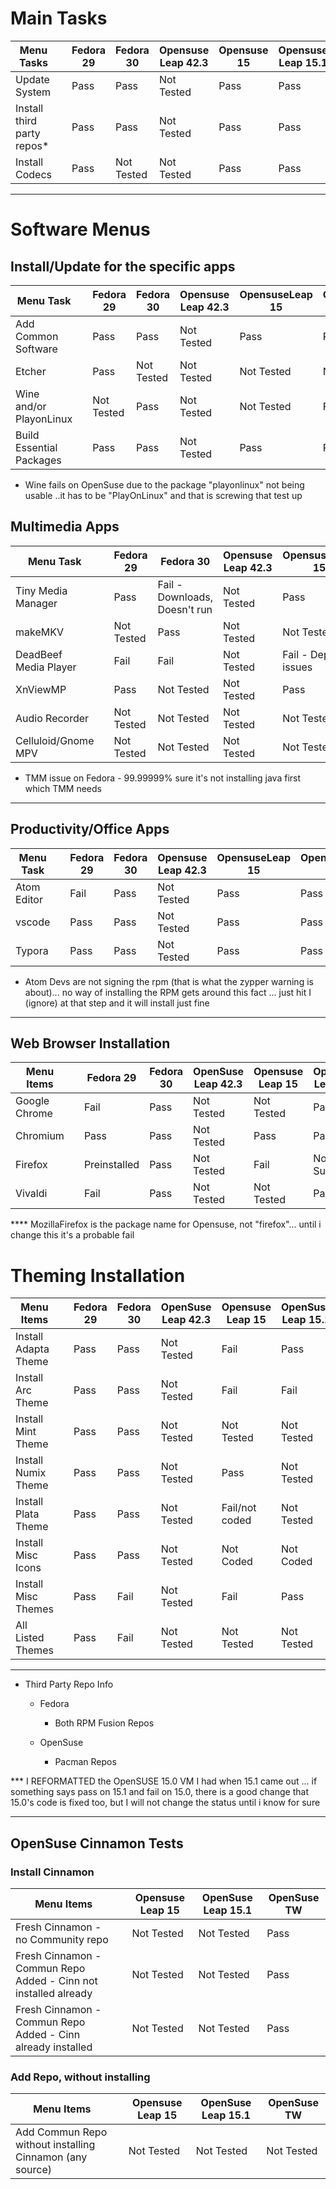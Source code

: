 # Main Tasks

| Menu Tasks                  |     | Fedora 29 | Fedora 30  | Opensuse Leap 42.3 | Opensuse 15 | Opensuse Leap 15.1 | OpenSuse TW |
| --------------------------- | --- | --------- | ---------- | ------------------ | ----------- | ------------------ | ----------- |
| Update System               |     | Pass      | Pass       | Not Tested         | Pass        | Pass               | Pass        |
| Install third party repos\* |     | Pass      | Pass       | Not Tested         | Pass        | Pass               | Fail        |
| Install Codecs              |     | Pass      | Not Tested | Not Tested         | Pass        | Pass               | Not Tested  |

---

# Software Menus

## Install/Update for the specific apps

| Menu Task                |     | Fedora 29  | Fedora 30  | Opensuse Leap 42.3 | OpensuseLeap 15 | OpensuseLeap 15.1 | Opensuse TW |
| ------------------------ | --- | ---------- | ---------- | ------------------ | --------------- | ----------------- | ----------- |
| Add Common Software      |     | Pass       | Pass       | Not Tested         | Pass            | Pass              | Pass        |
| Etcher                   |     | Pass       | Not Tested | Not Tested         | Not Tested      | Not Tested        | Not Tested  |
| Wine and/or PlayonLinux  |     | Not Tested | Pass       | Not Tested         | Not Tested      | Fail              | Not Tested  |
| Build Essential Packages |     | Pass       | Pass       | Not Tested         | Pass            | Pass              | Pass        |

- Wine fails on OpenSuse due to the package "playonlinux" not being usable ..it has to be "PlayOnLinux" and that is screwing that test up

## Multimedia Apps

| Menu Task             |     | Fedora 29  | Fedora 30                     | Opensuse Leap 42.3 | OpensuseLeap 15   | OpensuseLeap 15.1 | Opensuse TW |
| --------------------- | --- | ---------- | ----------------------------- | ------------------ | ----------------- | ----------------- | ----------- |
| Tiny Media Manager    |     | Pass       | Fail - Downloads, Doesn't run | Not Tested         | Pass              | Pass              | Pass        |
| makeMKV               |     | Not Tested | Pass                          | Not Tested         | Not Tested        | Not Tested        | Pass        |
| DeadBeef Media Player |     | Fail       | Fail                          | Not Tested         | Fail - Dep issues | Not Tested        | Pass        |
| XnViewMP              |     | Pass       | Not Tested                    | Not Tested         | Pass              | Pass              | Pass        |
| Audio Recorder        |     | Not Tested | Not Tested                    | Not Tested         | Not Tested        | Not Tested        | Not Tested  |
| Celluloid/Gnome MPV   |     | Not Tested | Not Tested                    | Not Tested         | Not Tested        | Not Tested        | Pass        |


- TMM issue on Fedora - 99.99999% sure it's not installing java first which TMM needs

---

## Productivity/Office Apps

| Menu Task   |     | Fedora 29 | Fedora 30 | Opensuse Leap 42.3 | OpensuseLeap 15 | OpensuseLeap 15.1 | Opensuse TW |
| ----------- | --- | --------- | --------- | ------------------ | --------------- | ----------------- | ----------- |
| Atom Editor |     | Fail      | Pass      | Not Tested         | Pass            | Pass              | Fail        |
| vscode      |     | Pass      | Pass      | Not Tested         | Pass            | Pass              | Pass        |
| Typora      |     | Pass      | Pass      | Not Tested         | Pass            | Pass              | Pass        |

- Atom Devs are not signing the rpm (that is what the zypper warning is about)... no way of installing the RPM gets around this fact ... just hit I (ignore) at that step and it will install just fine

---

## Web Browser Installation

| Menu Items    |     | Fedora 29    | Fedora 30 | OpenSuse Leap 42.3 | Opensuse Leap 15 | OpenSuse Leap 15.1 | OpenSuse Tw |
| ------------- | --- | ------------ | --------- | ------------------ | ---------------- | ------------------ | ----------- |
| Google Chrome |     | Fail         | Pass      | Not Tested         | Not Tested       | Pass               | Pass        |
| Chromium      |     | Pass         | Pass      | Not Tested         | Pass             | Pass               | Fail        |
| Firefox       |     | Preinstalled | Pass      | Not Tested         | Fail             | Not ... Sure       | Not Tested  |
| Vivaldi       |     | Fail         | Pass      | Not Tested         | Not Tested       | Pass               | Pass        |

\*\*\*\* MozillaFirefox is the package name for Opensuse, not "firefox"... until i change this it's a probable fail

# Theming Installation

| Menu Items           |     | Fedora 29 | Fedora 30 | OpenSuse Leap 42.3 | Opensuse Leap 15 | OpenSuse Leap 15.1 | OpenSuse Tw |
| -------------------- | --- | --------- | --------- | ------------------ | ---------------- | ------------------ | ----------- |
| Install Adapta Theme |     | Pass      | Pass      | Not Tested         | Fail             | Pass               | Pass        |
| Install Arc Theme    |     | Pass      | Pass      | Not Tested         | Fail             | Fail               | Pass        |
| Install Mint Theme   |     | Pass      | Pass      | Not Tested         | Not Tested       | Not Tested         | Pass        |
| Install Numix Theme  |     | Pass      | Pass      | Not Tested         | Pass             | Not Tested         | Pass        |
| Install Plata Theme  |     | Pass      | Pass      | Not Tested         | Fail/not coded   | Not Tested         | Pass        |
| Install Misc Icons   |     | Pass      | Pass      | Not Tested         | Not Coded        | Not Coded          | Not Tested  |
| Install Misc Themes  |     | Pass      | Fail      | Not Tested         | Fail             | Pass               | Not Tested  |
| All Listed Themes    |     | Pass      | Fail      | Not Tested         | Not Tested       | Not Tested         | Not Tested  |

---

- Third Party Repo Info

  - Fedora

    - Both RPM Fusion Repos

  - OpenSuse

    - Pacman Repos

\*\*\* I REFORMATTED the OpenSUSE 15.0 VM I had when 15.1 came out ... if something says pass on 15.1 and fail on 15.0, there is a good change that 15.0's code is fixed too, but I will not change the status until i know for sure

---

## OpenSuse Cinnamon Tests

### Install Cinnamon

| Menu Items                                                      |     | Opensuse Leap 15 | OpenSuse Leap 15.1 | OpenSuse TW |
| --------------------------------------------------------------- | --- | ---------------- | ------------------ | ----------- |
| Fresh Cinnamon - no Community repo                              |     | Not Tested       | Not Tested         | Pass        |
| Fresh Cinnamon - Commun Repo Added - Cinn not installed already |     | Not Tested       | Not Tested         | Pass        |
| Fresh Cinnamon - Commun Repo Added - Cinn already installed     |     | Not Tested       | Not Tested         | Pass        |

### Add Repo, without installing

| Menu Items                                               |     | Opensuse Leap 15 | OpenSuse Leap 15.1 | OpenSuse TW |
| -------------------------------------------------------- | --- | ---------------- | ------------------ | ----------- |
| Add Commun Repo without installing Cinnamon (any source) |     | Not Tested       | Not Tested         | Not Tested  |
